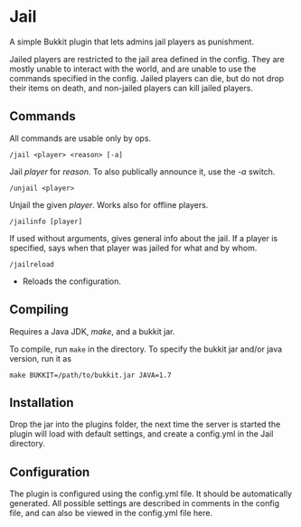 Jail
=====

A simple Bukkit plugin that lets admins jail players as punishment.

Jailed players are restricted to the jail area defined in the config. They are mostly unable to interact with the world, and are unable to use the commands specified in the config. Jailed players can die, but do not drop their items on death, and non-jailed players can kill jailed players.

Commands
-----
All commands are usable only by ops.

```
/jail <player> <reason> [-a]
```
Jail *player* for *reason*. To also publically announce it, use the *-a* switch.

```
/unjail <player>
```
Unjail the given *player*. Works also for offline players.

```
/jailinfo [player]
```
If used without arguments, gives general info about the jail. If a player is specified, says when that player was jailed for what and by whom.

```
/jailreload
```
- Reloads the configuration.

Compiling
-----
Requires a Java JDK, *make*, and a bukkit jar.

To compile, run `make` in the directory. To specify the bukkit jar and/or java version, run it as
```
make BUKKIT=/path/to/bukkit.jar JAVA=1.7
```

Installation
-----
Drop the jar into the plugins folder, the next time the server is started the plugin will load with default settings, and create a config.yml in the Jail directory.

Configuration
-----
The plugin is configured using the config.yml file. It should be automatically generated. All possible settings are described in comments in the config file, and can also be viewed in the config.yml file here.
